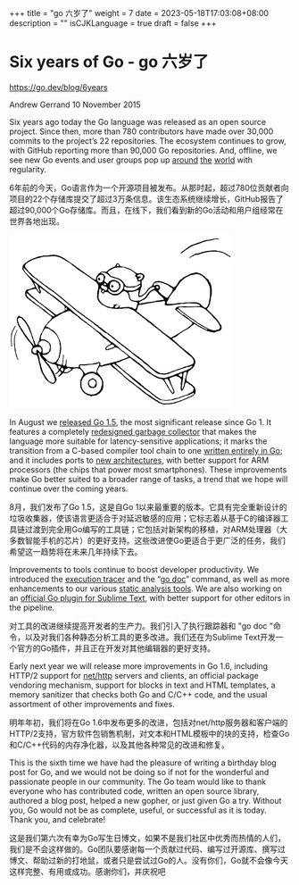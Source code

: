 +++
title = "go 六岁了"
weight = 7
date = 2023-05-18T17:03:08+08:00
description = ""
isCJKLanguage = true
draft = false
+++

# Six years of Go - go 六岁了

https://go.dev/blog/6years

Andrew Gerrand
10 November 2015

Six years ago today the Go language was released as an open source project. Since then, more than 780 contributors have made over 30,000 commits to the project’s 22 repositories. The ecosystem continues to grow, with GitHub reporting more than 90,000 Go repositories. And, offline, we see new Go events and user groups pop up [around](https://blog.golang.org/gophercon2015) [the](https://blog.golang.org/gouk15) [world](https://blog.golang.org/gopherchina) with regularity.

6年前的今天，Go语言作为一个开源项目被发布。从那时起，超过780位贡献者向项目的22个存储库提交了超过3万条信息。该生态系统继续增长，GitHub报告了超过90,000个Go存储库。而且，在线下，我们看到新的Go活动和用户组经常在世界各地出现。

![img](SixYearsOfGo_img/6years-gopher-16687730581303.png)

In August we [released Go 1.5](https://blog.golang.org/go1.5), the most significant release since Go 1. It features a completely [redesigned garbage collector](https://go.dev/doc/go1.5#gc) that makes the language more suitable for latency-sensitive applications; it marks the transition from a C-based compiler tool chain to one [written entirely in Go](https://go.dev/doc/go1.5#c); and it includes ports to [new architectures](https://go.dev/doc/go1.5#ports), with better support for ARM processors (the chips that power most smartphones). These improvements make Go better suited to a broader range of tasks, a trend that we hope will continue over the coming years.

8月，我们发布了Go 1.5，这是自Go 1以来最重要的版本。它具有完全重新设计的垃圾收集器，使该语言更适合于对延迟敏感的应用；它标志着从基于C的编译器工具链过渡到完全用Go编写的工具链；它包括对新架构的移植，对ARM处理器（大多数智能手机的芯片）的更好支持。这些改进使Go更适合于更广泛的任务，我们希望这一趋势将在未来几年持续下去。

Improvements to tools continue to boost developer productivity. We introduced the [execution tracer](https://go.dev/cmd/trace/) and the “[go doc](https://go.dev/cmd/go/#hdr-Show_documentation_for_package_or_symbol)” command, as well as more enhancements to our various [static analysis tools](https://go.dev/talks/2014/static-analysis.slide). We are also working on an [official Go plugin for Sublime Text](https://groups.google.com/forum/#!topic/Golang-nuts/8oCSjAiKXUQ), with better support for other editors in the pipeline.

对工具的改进继续提高开发者的生产力。我们引入了执行跟踪器和 "go doc "命令，以及对我们各种静态分析工具的更多改进。我们还在为Sublime Text开发一个官方的Go插件，并且正在开发对其他编辑器的更好支持。

Early next year we will release more improvements in Go 1.6, including HTTP/2 support for [net/http](https://go.dev/pkg/net/http/) servers and clients, an official package vendoring mechanism, support for blocks in text and HTML templates, a memory sanitizer that checks both Go and C/C++ code, and the usual assortment of other improvements and fixes.

明年年初，我们将在Go 1.6中发布更多的改进，包括对net/http服务器和客户端的HTTP/2支持，官方软件包销售机制，对文本和HTML模板中的块的支持，检查Go和C/C++代码的内存净化器，以及其他各种常见的改进和修复。

This is the sixth time we have had the pleasure of writing a birthday blog post for Go, and we would not be doing so if not for the wonderful and passionate people in our community. The Go team would like to thank everyone who has contributed code, written an open source library, authored a blog post, helped a new gopher, or just given Go a try. Without you, Go would not be as complete, useful, or successful as it is today. Thank you, and celebrate!

这是我们第六次有幸为Go写生日博文，如果不是我们社区中优秀而热情的人们，我们是不会这样做的。Go团队要感谢每一个贡献过代码、编写过开源库、撰写过博文、帮助过新的打地鼠，或者只是尝试过Go的人。没有你们，Go就不会像今天这样完整、有用或成功。感谢你们，并庆祝吧
